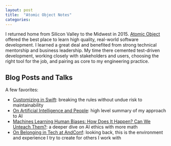 ```yaml
---
layout: post
title:  "Atomic Object Notes"
categories:
---
```


I returned home from Silicon Valley to the Midwest in 2015. [Atomic Object][atomic-object-home] offered the best place to learn high quality, real-world software development. I learned a great deal and benefited from strong technical mentorship and business leadership.  My time there cemented test-driven development, working closely with stakeholders and users, choosing the right tool for the job, and pairing as core to my engineering practice.

## Blog Posts and Talks
A few favorites:
* [Customizing in Swift][swift-blog]: breaking the rules without undue risk to maintainability
* [On Artificial Intelligence and People][ai-blog]: high level summary of my approach to AI
* [Machines Learning Human Biases: How Does It Happen? Can We Unteach Them?][ai-bias-talk]: a deeper dive on AI ethics with more math
* [On Belonging in Tech at AndConf][andconf-blog]: looking back, this is the environment and experience I try to create for others I work with


[atomic-object-home]: https://atomicobject.com
[atomic-object-spin]: https://spin.atomicobject.com/author/devney-hamilton/
[steelcase-work-advisor]: https://info.steelcase.com/workplace-advisor
[core-location-blog]: https://spin.atomicobject.com/2016/04/18/monitoring-over-20-ibeacon-regions/
[swift-blog]: https://spin.atomicobject.com/2016/10/24/customizing-uiwebview-pdfs-swift/
[ai-blog]: https://spin.atomicobject.com/2017/01/12/machine-learning-ethics/
[andconf-blog]: https://spin.atomicobject.com/2016/09/13/andconf/
[ruby-blog]: https://spin.atomicobject.com/2016/05/20/customize-activeadmin-forms/
[ai-bias-talk]: https://speakerdeck.com/devneyhamilton/machines-learning-human-biases-how-does-it-happen-can-we-unteach-them
[screensharing-blog]: https://spin.atomicobject.com/2016/11/08/screen-sharing/
